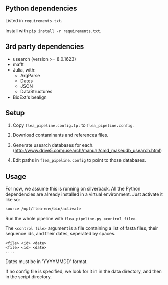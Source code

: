 Python dependencies
-------------------
Listed in `requirements.txt`.

Install with `pip install -r requirements.txt`.


3rd party dependencies
----------------------
- usearch (version >= 8.0.1623)
- mafft
- Julia, with:
  - ArgParse
  - Dates
  - JSON
  - DataStructures
- BioExt's bealign


Setup
-----
1. Copy `flea_pipeline.config.tpl` to `flea_pipeline.config`.

2. Download contaminants and references files.

3. Generate usearch databases for each. (http://www.drive5.com/usearch/manual/cmd_makeudb_usearch.html)

4. Edit paths in `flea_pipeline.config` to point to those databases.


Usage
-----
For now, we assume this is running on silverback. All the Python
dependencies are already installed in a virtual environment. Just
activate it like so:

`source /opt/flea-env/bin/activate`

Run the whole pipeline with `flea_pipeline.py <control file>`.

The `<control file>` argument is a file containing a list of fasta
files, their sequence ids, and their dates, seperated by spaces.

    <file> <id> <date>
    <file> <id> <date>
    ....

Dates must be in 'YYYYMMDD' format.

If no config file is specified, we look for it in in the data
directory, and then in the script directory.
